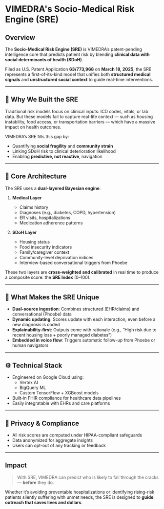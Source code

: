 # VIMEDRA's Socio-Medical Risk Engine (SRE)

## Overview

The **Socio-Medical Risk Engine (SRE)** is VIMEDRA’s patent-pending intelligence core that predicts patient risk by blending **clinical data with social determinants of health (SDoH)**.

Filed as U.S. Patent Application **63/773,968** on **March 18, 2025**, the SRE represents a first-of-its-kind model that unifies both **structured medical signals** and **unstructured social context** to guide real-time interventions.

---

## 🔬 Why We Built the SRE

Traditional risk models focus on clinical inputs: ICD codes, vitals, or lab data. But these models fail to capture real-life context — such as housing instability, food access, or transportation barriers — which have a massive impact on health outcomes.

VIMEDRA’s SRE fills this gap by:

- Quantifying **social fragility** and **community strain**
- Linking SDoH risk to clinical deterioration likelihood
- Enabling **predictive, not reactive**, navigation

---

## 🧠 Core Architecture

The SRE uses a **dual-layered Bayesian engine**:

1. **Medical Layer**
   - Claims history
   - Diagnoses (e.g., diabetes, COPD, hypertension)
   - ER visits, hospitalizations
   - Medication adherence patterns

2. **SDoH Layer**
   - Housing status
   - Food insecurity indicators
   - Family/caregiver context
   - Community-level deprivation indices
   - Interview-based conversational triggers from Phoebe

These two layers are **cross-weighted and calibrated** in real time to produce a composite score: the **SRE Index** (0–100).

---

## 🧩 What Makes the SRE Unique

- **Dual-source ingestion**: Combines structured (EHR/claims) and conversational (Phoebe) data
- **Dynamic updating**: Scores update with each interaction, even before a new diagnosis is coded
- **Explainability-first**: Outputs come with rationale (e.g., “High risk due to recent housing loss + poorly managed diabetes”)
- **Embedded in voice flow**: Triggers automatic follow-up from Phoebe or human navigators

---

## ⚙️ Technical Stack

- Engineered on Google Cloud using:
  - Vertex AI
  - BigQuery ML
  - Custom TensorFlow + XGBoost models
- Built-in FHIR compliance for healthcare data pipelines
- Easily integratable with EHRs and care platforms

---

## 🔐 Privacy & Compliance

- All risk scores are computed under HIPAA-compliant safeguards
- Data anonymized for aggregate insights
- Users can opt-out of any tracking or feedback

---

## Impact

> With SRE, VIMEDRA can predict who is likely to fall through the cracks — **before** they do.

Whether it’s avoiding preventable hospitalizations or identifying rising-risk patients silently suffering with unmet needs, the SRE is designed to **guide outreach that saves lives and dollars**.

